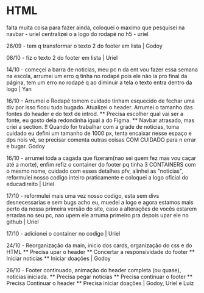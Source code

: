 # HTML

falta muita coisa para fazer ainda, coloquei o maximo que pesquisei na navbar - uriel
centralizei o a logo do rodapé no h5 - uriel


26/09 - tem q transformar o texto 2 do footer em lista | Godoy

08/10 - fiz o texto 2 do footer em lista | Uriel

14/10 - começei a barra de noticias, meu pc n da ent vou fazer essa semana na escola, arrumei um erro q tinha no rodapé pois ele não ia pro final da página, tem um erro no rodapé q ao diminuir a tela o texto entra dentro da logo | Yan

16/10 - Arrumei o Rodapé tomem cuidado tinham esquecido de fechar uma div por isso ficou tudo bugado.
Atualizei o header.
Arrumei o tamanho das fontes do header e do text de introd. 
** Precisa escolher qual vai ser a fonte, eu gosto dela redondinha igual a do Figma.
** Navbar atrasado, mas criei a section.
!! Quando for trabalhar com a grade de noticias, toma cuidado eu defini um tamanho de 1000 px, tenta encaixar nesse espaço e dps nois vê, se precisar comenta outras coisas COM CUIDADO para n errar e bugar. 
Godoy

16/10 - arrumei toda a cagada que fizeram(nao sei quem fez mas vou caçar até a morte), enfim refiz o container do footer pq tinha 3 CONTAINERS com o mesmo nome, cuidado com esses detalhes pfv, alinhei as "noticias", reformulei nosso codigo inteiro praticamente e coloquei a logo oficial do educadireito | Uriel 

17/10 - reformulei mais uma vez nosso codigo, esta sem divs desnecessarias e sem bugs acho eu, muedei a logo e agora estamos mais perto da nossa primeira versão do site, caso a alterações de vocês estarem erradas no seu pc, nao upem ele arruma primeiro pra depois upar ele no github | Uriel

17/10 - adicionei o container no codigo | Uriel

24/10 - Reorganização da main, inicio dos cards, organização do css e do HTML
** Precisa upar o header
** Concertar a responsividade do footer
** Iniciar noticias
** Iniciar doações
| Godoy


26/10 - Footer continuado, animação do header completa (ou quase), noticias iniciada.
** Precisa pegar notícias
** Precisa continuar o footer
** Precisa Continuar o header
** Precisa iniciar doações
| Godoy, Uriel e Luiz